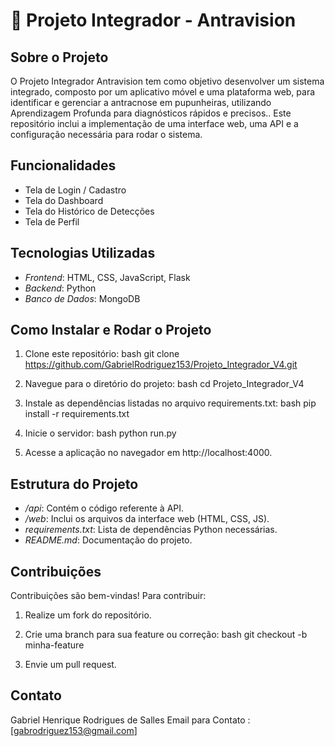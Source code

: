 # 🌴 Projeto Integrador - Antravision

## Sobre o Projeto
O Projeto Integrador Antravision tem como objetivo desenvolver um sistema integrado, composto por um aplicativo móvel e uma plataforma web, para identificar e gerenciar a antracnose em pupunheiras, utilizando Aprendizagem Profunda para diagnósticos rápidos e precisos.. Este repositório inclui a implementação de uma interface web, uma API e a configuração necessária para rodar o sistema.

## Funcionalidades
- Tela de Login / Cadastro
- Tela do Dashboard
- Tela do Histórico de Detecções
- Tela de Perfil

## Tecnologias Utilizadas
- *Frontend*: HTML, CSS, JavaScript, Flask
- *Backend*: Python
- *Banco de Dados*: MongoDB

## Como Instalar e Rodar o Projeto
1. Clone este repositório:
   bash
   git clone https://github.com/GabrielRodriguez153/Projeto_Integrador_V4.git
   
2. Navegue para o diretório do projeto:
   bash
   cd Projeto_Integrador_V4
   
3. Instale as dependências listadas no arquivo requirements.txt:
   bash
   pip install -r requirements.txt
   
4. Inicie o servidor:
   bash
   python run.py
   
5. Acesse a aplicação no navegador em http://localhost:4000.

## Estrutura do Projeto
- */api*: Contém o código referente à API.
- */web*: Inclui os arquivos da interface web (HTML, CSS, JS).
- *requirements.txt*: Lista de dependências Python necessárias.
- *README.md*: Documentação do projeto.

## Contribuições
Contribuições são bem-vindas! Para contribuir:
1. Realize um fork do repositório.
2. Crie uma branch para sua feature ou correção:
   bash
   git checkout -b minha-feature
   
3. Envie um pull request.

## Contato
Gabriel Henrique Rodrigues de Salles
Email para Contato : [gabrodriguez153@gmail.com]
